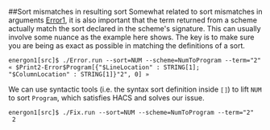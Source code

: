 ##Sort mismatches in resulting sort
Somewhat related to sort mismatches in arguments [Error1](../src/Error1/),
it is also important that the term returned from a scheme actually match
the sort declared in the scheme's signature. This can usually involve some nuance
as the example here shows. The key is to make sure you are being as exact as possible
in matching the definitions of a sort.


```
energon1[src]$ ./Error.run --sort=NUM --scheme=NumToProgram --term="2"
« $Print2-Error$Program[{"$LineLocation" : STRING[1]; "$ColumnLocation" : STRING[1]}"2", 0] »
```

We can use syntactic tools (i.e. the syntax sort definition inside `⟦⟧`) to lift
`NUM` to sort `Program`, which satisfies HACS and solves our issue.

```
energon1[src]$ ./Fix.run --sort=NUM --scheme=NumToProgram --term="2"
 2 
```